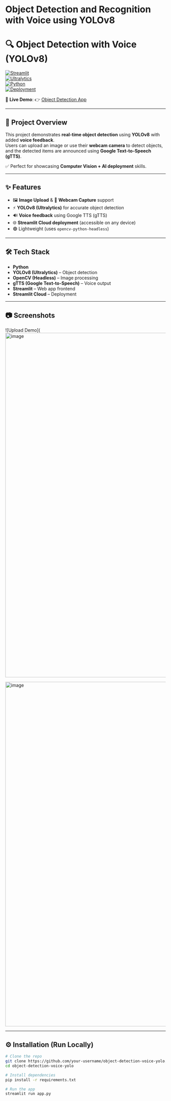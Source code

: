 
# Object Detection and Recognition with Voice using YOLOv8

# 🔍 Object Detection with Voice (YOLOv8)  

[![Streamlit](https://img.shields.io/badge/Made%20with-Streamlit-FF4B4B?logo=streamlit)](https://streamlit.io)  
[![Ultralytics](https://img.shields.io/badge/YOLOv8-Ultralytics-blue)](https://github.com/ultralytics/ultralytics)  
[![Python](https://img.shields.io/badge/Python-3.9%2B-yellow?logo=python)](https://www.python.org/)  
[![Deployment](https://img.shields.io/badge/Deployed%20on-Streamlit%20Cloud-brightgreen?logo=streamlit)](https://object-detection-voice-yolo-wv.streamlit.app/)  

🚀 **Live Demo**: 👉 [Object Detection App](https://object-detection-voice-yolo-wv.streamlit.app/)  

---

## 📌 Project Overview  
This project demonstrates **real-time object detection** using **YOLOv8** with added **voice feedback**.  
Users can upload an image or use their **webcam camera** to detect objects, and the detected items are announced using **Google Text-to-Speech (gTTS)**.  

✅ Perfect for showcasing **Computer Vision + AI deployment** skills.  

---

## ✨ Features
- 🖼️ **Image Upload** & 📸 **Webcam Capture** support  
- ⚡ **YOLOv8 (Ultralytics)** for accurate object detection  
- 🔊 **Voice feedback** using Google TTS (gTTS)  
- 🌐 **Streamlit Cloud deployment** (accessible on any device)  
- 🟢 Lightweight (uses `opencv-python-headless`)  

---

## 🛠 Tech Stack
- **Python**  
- **YOLOv8 (Ultralytics)** – Object detection  
- **OpenCV (Headless)** – Image processing  
- **gTTS (Google Text-to-Speech)** – Voice output  
- **Streamlit** – Web app frontend  
- **Streamlit Cloud** – Deployment  

---

## 📷 Screenshots
 
![Upload Demo](<img width="1920" height="1080" alt="image" src="https://github.com/user-attachments/assets/36130170-a35d-4f5f-97e8-3f52318b9050" />
  

<img width="1920" height="1080" alt="image" src="https://github.com/user-attachments/assets/ec0e34af-47a5-443e-927e-37c8b414f6da" />


---

## ⚙️ Installation (Run Locally)
```bash
# Clone the repo
git clone https://github.com/your-username/object-detection-voice-yolo.git
cd object-detection-voice-yolo

# Install dependencies
pip install -r requirements.txt

# Run the app
streamlit run app.py

